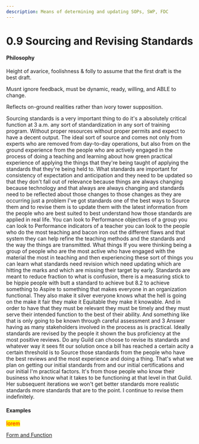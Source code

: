 ```yaml
---
description: Means of determining and updating SOPs, SWP, FDC
---
```


# 0.9 Sourcing and Revising Standards

#### Philosophy

Height of avarice, foolishness & folly to assume that the first draft is the best draft.

Musnt ignore feedback, must be dynamic, ready, willing, and ABLE to change.

Reflects on-ground realities rather than ivory tower supposition.

Sourcing standards is a very important thing to do it's a absolutely critical function at 3 a.m. any sort of standardization in any sort of training program. Without proper resources without proper permits and expect to have a decent output. The ideal sort of source and comes not only from experts who are removed from day-to-day operations, but also from on the ground experience from the people who are actively engaged in the process of doing a teaching and learning about how green practical experience of applying the things that they're being taught of applying the standards that they're being held to. What standards are important for consistency of expectation and anticipation and they need to be updated so that they don't fall out of relevance because things are always changing because technology and that always are always changing and standards need to be reflected about those changes to those changes as they are occurring just a problem I've got standards one of the best ways to Source them and to revise them is to update them with the latest information from the people who are best suited to best understand how those standards are applied in real life. You can look to Performance objectives of a group you can look to Performance indicators of a teacher you can look to the people who do the most teaching and bacon iron out the different flaws and that system they can help refine the teaching methods and the standards and the way the things are transmitted. What things If you were thinking being a group of people who are the most active who have engaged with the material the most in teaching and then experiencing these sort of things you can learn what standards need revision which need updating which are hitting the marks and which are missing their target by early. Standards are meant to reduce fraction to what is confusion, there is a measuring stick to be hippie people with butt a standard to achieve but 8.2 to achieve something to Aspire to something that makes everyone in an organization functional. They also make it silver everyone knows what the hell is going on the make it fair they make it Equitable they make it knowable. And in order to have that they must be relevant they must be timely and they must serve their intended function to the best of their ability. And something like that is only going to be known through careful assessment and 3 Answer having as many stakeholders involved in the process as is practical. Ideally standards are revised by the people it shown the bus proficiency at the most positive reviews. Do any Guild can choose to revise its standards and whatever way it sees fit our solution once a bill has reached a certain acity a certain threshold is to Source those standards from the people who have the best reviews and the most experience and doing a thing. That's what we plan on getting our initial standards from and our initial certifications and our initial I'm practical factors. It's from those people who know their business who know what it takes to be functioning at that level in that Guild. Her subsequent iterations we won't get better standards more realistic standards more standards that are to the point. I continue to revise them indefinitely.

#### Examples

<mark style="color:red;">lorem</mark>

[Form and Function](../../../../blue-paper/1.0-guild/0.9-sourcing-and-revising-standards.md)
